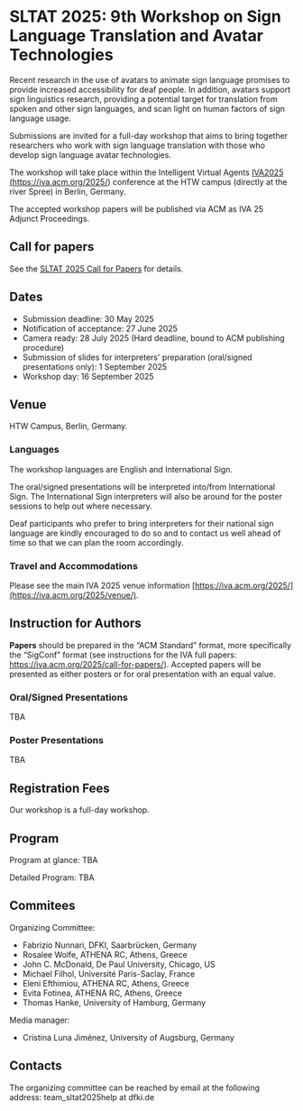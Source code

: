 # SLTAT 2025: 9th Workshop on Sign Language Translation and Avatar Technologies

Recent research in the use of avatars to animate sign language promises to provide increased accessibility for deaf people. In addition, avatars support sign linguistics research, providing a potential target for translation from spoken and other sign languages, and scan light on human factors of sign language usage.

Submissions are invited for a full-day workshop that aims to bring together researchers who work with sign language translation with those who develop sign language avatar technologies.

The workshop will take place within the Intelligent Virtual Agents <a href="https://iva.acm.org/2025/" target="_new">IVA2025 (https://iva.acm.org/2025/)</a> conference at the HTW campus (directly at the river Spree) in Berlin, Germany.

The accepted workshop papers will be published via ACM as IVA 25 Adjunct Proceedings.

## Call for papers

See the [SLTAT 2025 Call for Papers](SLTAT2025-CFP.md) for details.

## Dates

* Submission deadline: 30 May 2025
* Notification of acceptance: 27 June 2025
* Camera ready: 28 July 2025 (Hard deadline, bound to ACM publishing procedure)
* Submission of slides for interpreters' preparation (oral/signed presentations only): 1 September 2025
* Workshop day: 16 September 2025

## Venue

HTW Campus, Berlin, Germany.

### Languages

The workshop languages are English and International Sign.

The oral/signed presentations will be interpreted into/from International Sign. The International Sign interpreters will also be around for the poster sessions to help out where necessary.

Deaf participants who prefer to bring interpreters for their national sign language are kindly encouraged to do so and to contact us well ahead of time so that we can plan the room accordingly.

### Travel and Accommodations

Please see the main IVA 2025 venue information [https://iva.acm.org/2025/](https://iva.acm.org/2025/venue/).


## Instruction for Authors

**Papers** should be prepared in the “ACM Standard” format, more specifically the “SigConf” format (see instructions for the IVA full papers: https://iva.acm.org/2025/call-for-papers/).
Accepted papers will be presented as either posters or for oral presentation with an equal value.


### Oral/Signed Presentations

TBA

### Poster Presentations

TBA


## Registration Fees

Our workshop is a full-day workshop.


## Program

Program at glance: TBA

Detailed Program: TBA


## Commitees

Organizing Committee:

* Fabrizio Nunnari, DFKI, Saarbrücken, Germany
* Rosalee Wolfe, ATHENA RC, Athens, Greece
* John C. McDonald, De Paul University, Chicago, US
* Michael Filhol, Université Paris-Saclay, France
* Eleni Efthimiou, ATHENA RC, Athens, Greece
* Evita Fotinea, ATHENA RC, Athens, Greece
* Thomas Hanke, University of Hamburg, Germany

Media manager:

* Cristina Luna Jiménez, University of Augsburg, Germany


## Contacts

The organizing committee can be reached by email at the following address: team_sltat2025help at dfki.de
